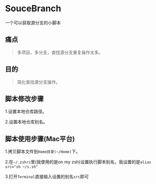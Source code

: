 # SouceBranch
一个可以获取源分支的小脚本

## 痛点

> 多项目，多分支，查找源分支重复操作太多。

## 目的

> 简化查找源分支操作。

## 脚本修改步骤

1.设置本地仓库路径。

2.设置本地仓库别名。

## 脚本使用步骤(Mac平台)

1.拷贝脚本文件到`Home目录(~/Home)`下。

2.在`~/.zshrc`里(我使用的是on my zsh)设置执行脚本别名，我设置的是```alias src="sh ~/s.sh"```

3.打开`Terminal`直接输入设置的别名`src`即可
